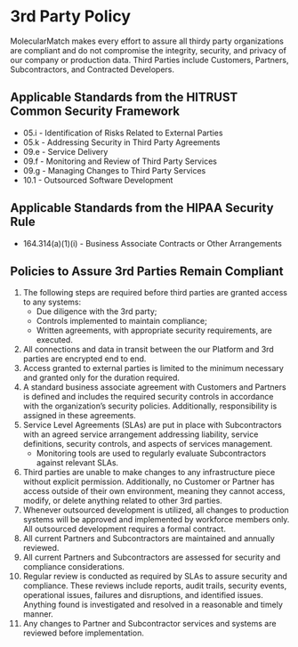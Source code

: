 

# 3rd Party Policy

MolecularMatch makes every effort to assure all thirdy party organizations are compliant and do not compromise the integrity, security, and privacy of our company or production data. Third Parties include Customers, Partners, Subcontractors, and Contracted Developers.

## Applicable Standards from the HITRUST Common Security Framework

*  05.i - Identification of Risks Related to External Parties
*  05.k - Addressing Security in Third Party Agreements
*  09.e - Service Delivery
*  09.f - Monitoring and Review of Third Party Services
*  09.g - Managing Changes to Third Party Services
*  10.1 - Outsourced Software Development

## Applicable Standards from the HIPAA Security Rule

* 164.314(a)(1)(i) - Business Associate Contracts or Other Arrangements

## Policies to Assure 3rd Parties Remain Compliant

1. The following steps are required before third parties are granted access to any systems:
	* Due diligence with the 3rd party;
	* Controls implemented to maintain compliance;
	* Written agreements, with appropriate security requirements, are executed.
2. All connections and data in transit between the our Platform and 3rd parties are encrypted end to end.
3. Access granted to external parties is limited to the minimum necessary and granted only for the duration required.
4. A standard business associate agreement with Customers and Partners is defined and includes the required security controls in accordance with the organization’s security policies. Additionally, responsibility is assigned in these agreements.
5. Service Level Agreements (SLAs) are put in place with Subcontractors with an agreed service arrangement addressing liability, service definitions, security controls, and aspects of services management.
	* Monitoring tools are used to regularly evaluate Subcontractors against relevant SLAs.
7. Third parties are unable to make changes to any infrastructure piece without explicit permission. Additionally, no Customer or Partner has access outside of their own environment, meaning they cannot access, modify, or delete anything related to other 3rd parties. 
8. Whenever outsourced development is utilized, all changes to production systems will be approved and implemented by workforce members only. All outsourced development requires a formal contract.
9. All current Partners and Subcontractors are maintained and annually reviewed.
10. All current Partners and Subcontractors are assessed for security and compliance considerations.
11. Regular review is conducted as required by SLAs to assure security and compliance. These reviews include reports, audit trails, security events, operational issues, failures and disruptions, and identified issues.  Anything found is investigated and resolved in a reasonable and timely manner.
13. Any changes to Partner and Subcontractor services and systems are reviewed before implementation.

